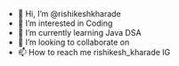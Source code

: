 - 👋 Hi, I’m @rishikeshkharade
- 👀 I’m interested in Coding
- 🌱 I’m currently learning Java DSA
- 💞️ I’m looking to collaborate on 
- 📫 How to reach me rishikesh_kharade IG

<!---
rishikeshkharade/rishikeshkharade is a ✨ special ✨ repository because its `README.md` (this file) appears on your GitHub profile.
You can click the Preview link to take a look at your changes.
--->
